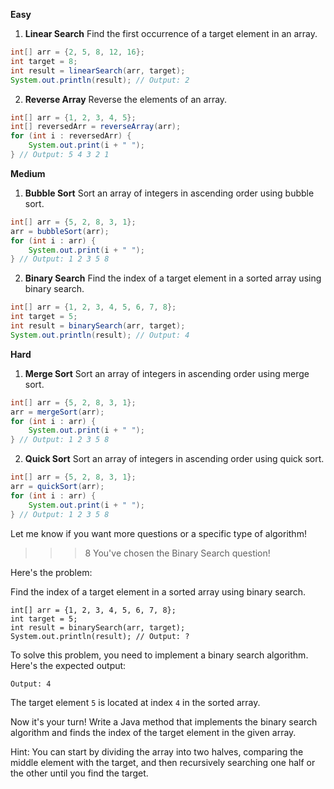 **Easy**

1. **Linear Search**
Find the first occurrence of a target element in
an array.

```java
int[] arr = {2, 5, 8, 12, 16};
int target = 8;
int result = linearSearch(arr, target);
System.out.println(result); // Output: 2
```

2. **Reverse Array**
Reverse the elements of an array.

```java
int[] arr = {1, 2, 3, 4, 5};
int[] reversedArr = reverseArray(arr);
for (int i : reversedArr) {
    System.out.print(i + " ");
} // Output: 5 4 3 2 1
```

**Medium**

1. **Bubble Sort**
Sort an array of integers in ascending order
using bubble sort.

```java
int[] arr = {5, 2, 8, 3, 1};
arr = bubbleSort(arr);
for (int i : arr) {
    System.out.print(i + " ");
} // Output: 1 2 3 5 8
```

2. **Binary Search**
Find the index of a target element in a sorted
array using binary search.

```java
int[] arr = {1, 2, 3, 4, 5, 6, 7, 8};
int target = 5;
int result = binarySearch(arr, target);
System.out.println(result); // Output: 4
```

**Hard**

1. **Merge Sort**
Sort an array of integers in ascending order
using merge sort.

```java
int[] arr = {5, 2, 8, 3, 1};
arr = mergeSort(arr);
for (int i : arr) {
    System.out.print(i + " ");
} // Output: 1 2 3 5 8
```

2. **Quick Sort**
Sort an array of integers in ascending order
using quick sort.

```java
int[] arr = {5, 2, 8, 3, 1};
arr = quickSort(arr);
for (int i : arr) {
    System.out.print(i + " ");
} // Output: 1 2 3 5 8
```

Let me know if you want more questions or a
specific type of algorithm!

>>> 8
You've chosen the Binary Search question!

Here's the problem:

Find the index of a target element in a sorted
array using binary search.

```
int[] arr = {1, 2, 3, 4, 5, 6, 7, 8};
int target = 5;
int result = binarySearch(arr, target);
System.out.println(result); // Output: ?
```

To solve this problem, you need to implement a
binary search algorithm. Here's the expected
output:

```
Output: 4
```

The target element `5` is located at index `4` in
the sorted array.

Now it's your turn! Write a Java method that
implements the binary search algorithm and finds
the index of the target element in the given
array.

Hint: You can start by dividing the array into
two halves, comparing the middle element with the
target, and then recursively searching one half
or the other until you find the target.
